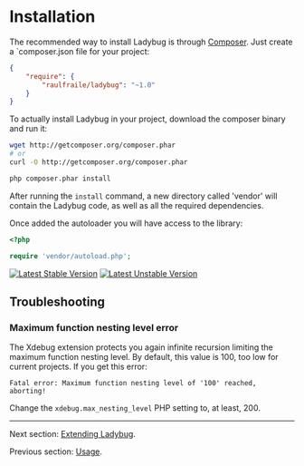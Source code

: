 # Installation

The recommended way to install Ladybug is through [Composer](http://packagist.org/about-composer). Just create a `composer.json file for your project:

``` json
{
    "require": {
        "raulfraile/ladybug": "~1.0"
    }
}
```
To actually install Ladybug in your project, download the composer binary and run it:

``` bash
wget http://getcomposer.org/composer.phar
# or
curl -O http://getcomposer.org/composer.phar

php composer.phar install
```

After running the `install` command, a new directory called 'vendor' will contain the Ladybug code, as well as all
the required dependencies.

Once added the autoloader you will have access to the library:

``` php
<?php

require 'vendor/autoload.php';
```

[![Latest Stable Version](https://poser.pugx.org/raulfraile/ladybug/v/stable.png)](https://packagist.org/packages/raulfraile/ladybug)
[![Latest Unstable Version](https://poser.pugx.org/raulfraile/ladybug/v/unstable.png)](https://packagist.org/packages/raulfraile/ladybug)

## Troubleshooting

### Maximum function nesting level error

The Xdebug extension protects you again infinite recursion limiting the maximum function nesting level. By default,
this value is 100, too low for current projects. If you get this error:

`Fatal error: Maximum function nesting level of '100' reached, aborting!`

Change the `xdebug.max_nesting_level` PHP setting to, at least, 200.

***

Next section: [Extending Ladybug](https://github.com/raulfraile/ladybug/blob/master/doc/extending.md).

Previous section: [Usage](https://github.com/raulfraile/ladybug/blob/master/doc/usage.md).
